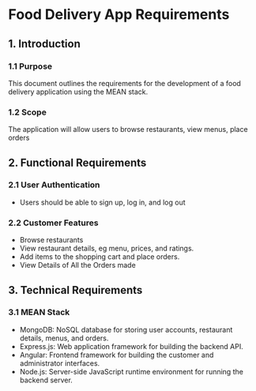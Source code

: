 # Food Delivery App Requirements
 
## 1. Introduction
 
### 1.1 Purpose
This document outlines the requirements for the development of a food delivery application using the MEAN stack.
 
### 1.2 Scope
The application will allow users to browse restaurants, view menus, place orders

 
## 2. Functional Requirements
 
### 2.1 User Authentication
- Users should be able to sign up, log in, and log out

 
### 2.2 Customer Features
- Browse restaurants
- View restaurant details, eg menu, prices, and ratings.
- Add items to the shopping cart and place orders.
- View Details of All the Orders made
 

 
## 3. Technical Requirements
 
### 3.1 MEAN Stack
- MongoDB: NoSQL database for storing user accounts, restaurant details, menus, and orders.
- Express.js: Web application framework for building the backend API.
- Angular: Frontend framework for building the customer and administrator interfaces.
- Node.js: Server-side JavaScript runtime environment for running the backend server.
